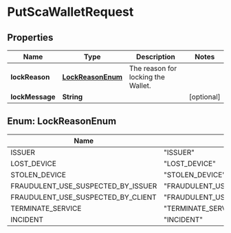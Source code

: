 

# PutScaWalletRequest


## Properties

| Name | Type | Description | Notes |
|------------ | ------------- | ------------- | -------------|
|**lockReason** | [**LockReasonEnum**](#LockReasonEnum) | The reason for locking the Wallet. |  |
|**lockMessage** | **String** |  |  [optional] |



## Enum: LockReasonEnum

| Name | Value |
|---- | -----|
| ISSUER | &quot;ISSUER&quot; |
| LOST_DEVICE | &quot;LOST_DEVICE&quot; |
| STOLEN_DEVICE | &quot;STOLEN_DEVICE&quot; |
| FRAUDULENT_USE_SUSPECTED_BY_ISSUER | &quot;FRAUDULENT_USE_SUSPECTED_BY_ISSUER&quot; |
| FRAUDULENT_USE_SUSPECTED_BY_CLIENT | &quot;FRAUDULENT_USE_SUSPECTED_BY_CLIENT&quot; |
| TERMINATE_SERVICE | &quot;TERMINATE_SERVICE&quot; |
| INCIDENT | &quot;INCIDENT&quot; |



